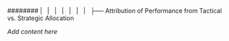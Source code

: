 ######## |   |   |   |   |   |   |   ├── Attribution of Performance from Tactical vs. Strategic Allocation

*Add content here*
